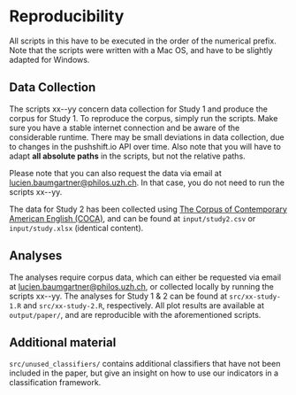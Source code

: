 # Reproducibility
All scripts in this have to be executed in the order of the numerical prefix. Note that the scripts were written with a Mac OS, and have to be slightly adapted for Windows.

## Data Collection
The scripts xx--yy concern data collection for Study 1 and produce the corpus for Study 1. To reproduce the corpus, simply run the scripts. Make sure you have a stable internet connection and be aware of the considerable runtime. There may be small deviations in data collection, due to changes in the pushshift.io API over time. Also note that you will have to adapt **all absolute paths** in the scripts, but not the relative paths.

Please note that you can also request the data via email at lucien.baumgartner@philos.uzh.ch. In that case, you do not need to run the scripts xx--yy.

The data for Study 2 has been collected using [The Corpus of Contemporary American English (COCA)](https://www.english-corpora.org/coca/), and can be found at `input/study2.csv` or `input/study.xlsx` (identical content).

## Analyses
The analyses require corpus data, which can either be requested via email at lucien.baumgartner@philos.uzh.ch, or collected locally by running the scripts xx--yy. The analyses for Study 1 & 2 can be found at `src/xx-study-1.R` and `src/xx-study-2.R`, respectively. All plot results are available at `output/paper/`, and are reproducible with the aforementioned scripts.

## Additional material
`src/unused_classifiers/` contains additional classifiers that have not been included in the paper, but give an insight on how to use our indicators in a classification framework.
